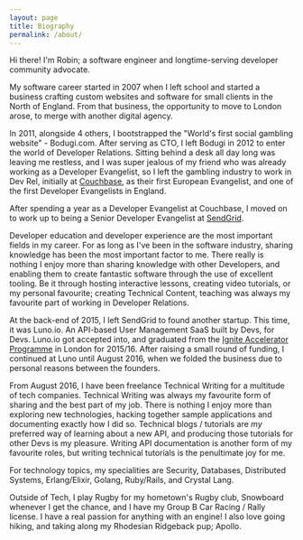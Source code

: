 ```yaml
---
layout: page
title: Biography
permalink: /about/
---
```


Hi there!  I'm Robin; a software engineer and longtime-serving developer community advocate.

My software career started in 2007 when I left school and started a business crafting custom websites and software for small clients in the North of England.  From that business, the opportunity to move to London arose, to merge with another digital agency.

In 2011, alongside 4 others, I bootstrapped the "World's first social gambling website" - Bodugi.com.  After serving as CTO, I left Bodugi in 2012 to enter the world of Developer Relations.  Sitting behind a desk all day long was leaving me restless, and I was super jealous of my friend who was already working as a Developer Evangelist, so I left the gambling industry to work in Dev Rel, initially at [Couchbase](https://blog.couchbase.com/?s=robin+johnson), as their first European Evangelist, and one of the first Developer Evangelists in England.

After spending a year as a Developer Evangelist at Couchbase, I moved on to work up to being a Senior Developer Evangelist at [SendGrid](https://sendgrid.com/blog/author/rbin).

Developer education and developer experience are the most important fields in my career.  For as long as I've been in the software industry, sharing knowledge has been the most important factor to me.  There really is nothing I enjoy more than sharing knowledge with other Developers, and enabling them to create fantastic software through the use of excellent tooling.  Be it through hosting interactive lessons, creating video tutorials, or my personal favourite; creating Technical Content, teaching was always my favourite part of working in Developer Relations.

At the back-end of 2015, I left SendGrid to found another startup.  This time, it was Luno.io.  An API-based User Management SaaS built by Devs, for Devs.  Luno.io got accepted into, and graduated from the [Ignite Accelerator Programme](http://ignite.io/#programmes) in London for 2015/16.  After raising a small round of funding, I continued at Luno until August 2016, when we folded the business due to personal reasons between the founders.

From August 2016, I have been freelance Technical Writing for a multitude of tech companies.  Technical Writing was always my favourite form of sharing and the best part of my job.  There is nothing I enjoy more than exploring new technologies, hacking together sample applications and documenting exactly how I did so.  Technical blogs / tutorials are *my* preferred way of learning about a new API, and producing those tutorials for other Devs is my pleasure.  Writing API documentation is another form of my favourite roles, but writing technical tutorials is the penultimate joy for me.

For technology topics, my specialities are Security, Databases, Distributed Systems, Erlang/Elixir, Golang, Ruby/Rails, and Crystal Lang.

Outside of Tech, I play Rugby for my hometown's Rugby club, Snowboard whenever I get the chance, and I have my Group B Car Racing / Rally license.  I have a real passion for anything with an engine!  I also love going hiking, and taking along my Rhodesian Ridgeback pup; Apollo.
